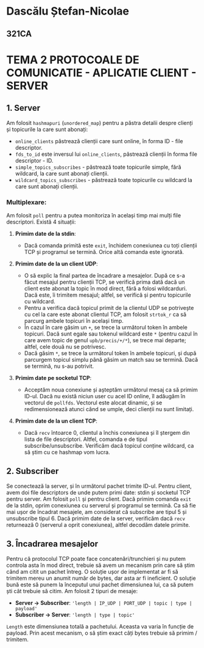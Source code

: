 # Dascălu Ștefan-Nicolae  
## 321CA  

# TEMA 2 PROTOCOALE DE COMUNICATIE - APLICATIE CLIENT - SERVER

## 1. Server
  
Am folosit `hashmapuri` (`unordered_map`) pentru a păstra detalii despre clienți și topicurile la care sunt abonați:
- `online_clients` păstrează clienții care sunt online, în forma ID - file descriptor.
- `fds_to_id` este inversul lui `online_clients`, păstrează clienții în forma file descriptor - ID.
- `simple_topics_subscribes` - păstrează toate topicurile simple, fără wildcard, la care sunt abonați clienții.
- `wildcard_topics_subscribes` - păstrează toate topicurile cu wildcard la care sunt abonați clienții.
  
### Multiplexare:
Am folosit `poll` pentru a putea monitoriza în același timp mai mulți file descriptori. Există 4 situații:

1. **Primim date de la stdin**: 
   - Dacă comanda primită este `exit`, închidem conexiunea cu toți clienții TCP și programul se termină. Orice altă comanda este ignorată.

2. **Primim date de la un client UDP**: 
   - O să explic la final partea de încadrare a mesajelor. După ce s-a făcut mesajul pentru clienții TCP, se verifică prima dată dacă un client este abonat la topic în mod direct, fără a folosi wildcarduri. Dacă este, îi trimitem mesajul; altfel, se verifică și pentru topicurile cu wildcard. 
   - Pentru a verifica dacă topicul primit de la clientul UDP se potrivește cu cel la care este abonat clientul TCP, am folosit `strtok_r` ca să parcurg ambele topicuri în același timp. 
   - În cazul în care găsim un `+`, se trece la următorul token în ambele topicuri. Dacă sunt egale sau tokenul wildcard este `*` (pentru cazul în care avem topic de genul `upb/precis/+/*`), se trece mai departe; altfel, cele două nu se potrivesc. 
   - Dacă găsim `*`, se trece la următorul token în ambele topicuri, și după parcurgem topicul simplu până găsim un match sau se termină. Dacă se termină, nu s-au potrivit.

3. **Primim date pe socketul TCP**: 
   - Acceptăm noua conexiune și așteptăm următorul mesaj ca să primim ID-ul. Dacă nu există niciun user cu acel ID online, îl adăugăm în vectorul de `pollfds`. Vectorul este alocat dinamic, și se redimensionează atunci când se umple, deci clienții nu sunt limitați.

4. **Primim date de la un client TCP**: 
   - Dacă `recv` întoarce 0, clientul a închis conexiunea și îl ștergem din lista de file descriptori. Altfel, comanda e de tipul subscribe/unsubscribe. Verificăm dacă topicul conține wildcard, ca să știm cu ce hashmap vom lucra. 

## 2. Subscriber
  
Se conectează la server, și în următorul pachet trimite ID-ul.
Pentru client, avem doi file descriptors de unde putem primi date: stdin și socketul TCP pentru server. Am folosit `poll` și pentru client.
Dacă primim comanda `exit` de la stdin, oprim conexiunea cu serverul și programul se termină.
Ca să fie mai ușor de încadrat mesajele, am considerat că subscribe are tipul 5 și unsubscribe tipul 6.
Dacă primim date de la server, verificăm dacă `recv` returnează 0 (serverul a oprit conexiunea), altfel decodăm datele primite.

## 3. Încadrarea mesajelor

Pentru că protocolul TCP poate face concatenări/trunchieri și nu putem controla asta în mod direct, trebuie să avem un mecanism prin care să știm când am citit un pachet întreg. O soluție ușor de implementat ar fi să trimitem mereu un anumit număr de bytes, dar asta ar fi ineficient. O soluție bună este să punem la începutul unui pachet dimensiunea lui, ca să putem ști cât trebuie să citim.
Am folosit 2 tipuri de mesaje:
- **Server -> Subscriber**: `'length | IP_UDP | PORT_UDP | topic | type | payload'`
- **Subscriber -> Server**: `'length | type | topic'`

`Length` este dimensiunea totală a pachetului. Aceasta va varia în funcție de payload. Prin acest mecanism, o să știm exact câți bytes trebuie să primim / trimitem.
